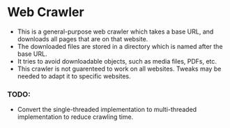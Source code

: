 # Web Crawler

- This is a general-purpose web crawler which takes a base URL, and downloads all pages that are on that website.
- The downloaded files are stored in a directory which is named after the base URL.
- It tries to avoid downloadable objects, such as media files, PDFs, etc.
- This crawler is not guarenteed to work on all websites. Tweaks may be needed to adapt it to specific websites.

### TODO:

- Convert the single-threaded implementation to multi-threaded implementation to reduce crawling time.
